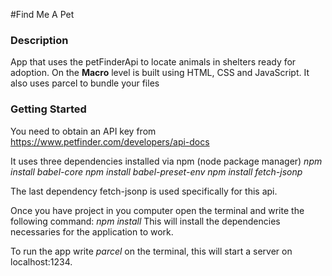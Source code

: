 #Find Me A Pet

### Description

App that uses the petFinderApi to locate animals in shelters ready for adoption.
On the **Macro** level is built using HTML, CSS and JavaScript.
It also uses parcel to bundle your files

### Getting Started

You need to obtain an API key from https://www.petfinder.com/developers/api-docs

It uses three dependencies installed via npm (node package manager)
_npm install babel-core_
_npm install babel-preset-env_
_npm install fetch-jsonp_

The last dependency fetch-jsonp is used specifically for this api.

Once you have project in you computer open the terminal and write the following command: _npm install_
This will install the dependencies necessaries for the application to work.

To run the app write _parcel_ on the terminal, this will start a server on
localhost:1234.
